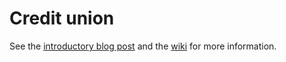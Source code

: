 # Credit union

See the [introductory blog post][] and the [wiki][] for more information.

[introductory blog post]: http://gofreerange.com/project-credit-union-day-1
[wiki]: https://github.com/freerange/credit-union/wiki
